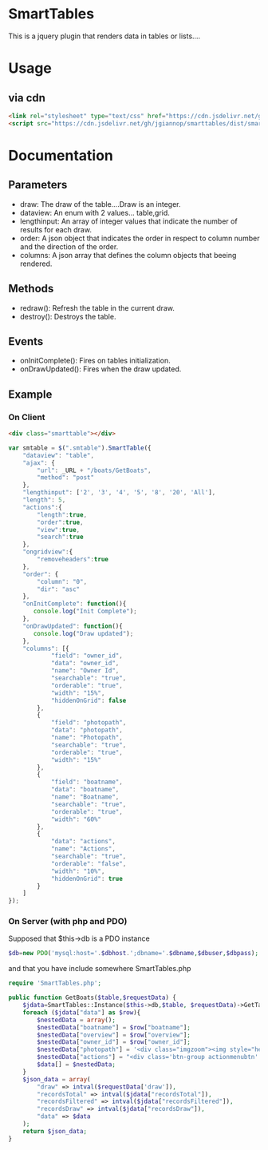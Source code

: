 # SmartTables
This is a jquery plugin that renders data in tables or lists....


# Usage
## via cdn
```html
<link rel="stylesheet" type="text/css" href="https://cdn.jsdelivr.net/gh/jgiannop/smarttables/dist/smarttables.min.css">
<script src="https://cdn.jsdelivr.net/gh/jgiannop/smarttables/dist/smarttables.min.js" type="text/javascript"></script>  

```

# Documentation
## Parameters

* draw: The draw of the table....Draw is an integer.
* dataview: An enum with 2 values... table,grid.
* lengthinput: An array of integer values that indicate the number of results for each draw.
* order: A json object that indicates the order in respect to column number and the direction of the order.
* columns: A json array that defines the column objects that beeing rendered.

## Methods

* redraw(): Refresh the table in the current draw.
* destroy(): Destroys the table.

## Events

* onInitComplete(): Fires on tables initialization.
* onDrawUpdated(): Fires when the draw updated.

## Example
### On Client
```html
<div class="smarttable"></div>  
```

```javascript
var smtable = $(".smtable").SmartTable({
    "dataview": "table",
    "ajax": {
        "url": _URL + "/boats/GetBoats",
        "method": "post"
    },
    "lengthinput": ['2', '3', '4', '5', '8', '20', 'All'],
    "length": 5,
    "actions":{
        "length":true,
        "order":true,
        "view":true,
        "search":true
    },
    "ongridview":{
        "removeheaders":true
    },
    "order": {
        "column": "0",
        "dir": "asc"
    },
    "onInitComplete": function(){
       console.log("Init Complete");
    },
    "onDrawUpdated": function(){
       console.log("Draw updated");
    },
    "columns": [{
            "field": "owner_id",
            "data": "owner_id",
            "name": "Owner Id",
            "searchable": "true",
            "orderable": "true",
            "width": "15%",
            "hiddenOnGrid": false
        },
        {
            "field": "photopath",
            "data": "photopath",
            "name": "Photopath",
            "searchable": "true",
            "orderable": "true",
            "width": "15%"
        },
        {
            "field": "boatname",
            "data": "boatname",
            "name": "Boatname",
            "searchable": "true",
            "orderable": "true",
            "width": "60%"
        },
        {
            "data": "actions",
            "name": "Actions",
            "searchable": "true",
            "orderable": "false",
            "width": "10%",
            "hiddenOnGrid": true
        }
    ]
});       
```
### On Server (with php and PDO)
Supposed that $this->db is a PDO instance
```php
$db=new PDO('mysql:host='.$dbhost.';dbname='.$dbname,$dbuser,$dbpass);
```
and that you have include somewhere SmartTables.php
```php
require 'SmartTables.php';
```
```php
public function GetBoats($table,$requestData) {
    $jdata=SmartTables::Instance($this->db,$table, $requestData)->GetTable();
    foreach ($jdata["data"] as $row){
        $nestedData = array();
        $nestedData["boatname"] = $row["boatname"];
        $nestedData["overview"] = $row["overview"];
        $nestedData["owner_id"] = $row["owner_id"];
        $nestedData["photopath"] = '<div class="imgzoom"><img style="height:50px;width:50px; border:1px solid #FF851B;" src="public/images/boats/' . $row['photopath'] . '" alt="Item picture" border="0"></div>';
        $nestedData["actions"] = "<div class='btn-group actionmenubtn' data-button='" . json_encode($row) . "'><i class='fa  fa-pencil-square-o action_icon' id='action_icon_" . $row["id"] . "' style='cursor:pointer; font-size:18px !important'></i></div>";
        $data[] = $nestedData;
    }
    $json_data = array(
        "draw" => intval($requestData['draw']),
        "recordsTotal" => intval($jdata["recordsTotal"]),
        "recordsFiltered" => intval($jdata["recordsFiltered"]),
        "recordsDraw" => intval($jdata["recordsDraw"]),
        "data" => $data
    );
    return $json_data;
}
```
